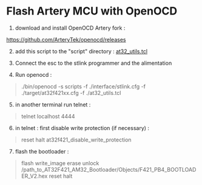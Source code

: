 # Flash Artery MCU with OpenOCD

1. download and install OpenOCD Artery fork :

https://github.com/ArteryTek/openocd/releases

2. add this script to the "script" directory : [at32_utils.tcl](at32_utils.tcl)

3. Connect the esc to the stlink programmer and the alimentation

4. Run openocd :

> ./bin/openocd -s scripts -f ./interface/stlink.cfg -f ./target/at32f421xx.cfg -f ./at32_utils.tcl

5. in another terminal run telnet :

> telnet localhost 4444

6. in telnet : first disable write protection (if necessary) :

> reset halt
> at32f421_disable_write_protection

7. flash the bootloader :

> flash write_image erase unlock /path_to_AT32F421_AM32_Bootloader/Objects/F421_PB4_BOOTLOADER_V2.hex
> reset halt
